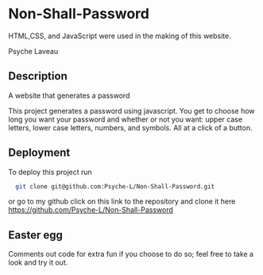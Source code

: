 # Non-Shall-Password
HTML,CSS, and JavaScript were used in the making of this website.

Psyche Laveau
## Description
A website that generates a password

This project generates a password using javascript. You get to choose how long you want your password and whether or not you want: upper case letters, lower case letters, numbers, and symbols. All at a click of a button.
## Deployment

To deploy this project run

```bash
  git clone git@github.com:Psyche-L/Non-Shall-Password.git
```
or go to my github click on this link to the repository and clone it here https://github.com/Psyche-L/Non-Shall-Password
## Easter egg
Comments out code for extra fun if you choose to do so; feel free to take a look and try it out.


